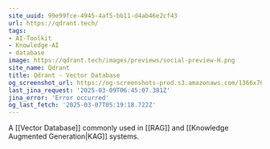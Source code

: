 ```yaml
---
site_uuid: 99e99fce-4945-4af5-bb11-d4ab46e2cf43
url: https://qdrant.tech/
tags:
- AI-Toolkit
- Knowledge-AI
- database
image: https://qdrant.tech/images/previews/social-preview-H.png
site_name: Qdrant
title: Qdrant - Vector Database
og_screenshot_url: https://og-screenshots-prod.s3.amazonaws.com/1366x768/80/false/ef37780f6055b589aa8350ec622e6cd8ca88b400e1f93d1dc47f84add08df01b.jpeg
last_jina_request: '2025-03-09T06:45:07.381Z'
jina_error: 'Error occurred'
og_last_fetch: '2025-03-07T05:19:18.722Z'
---
```

A [[Vector Database]] commonly used in [[RAG]] and [[Knowledge Augmented Generation|KAG]] systems.  

